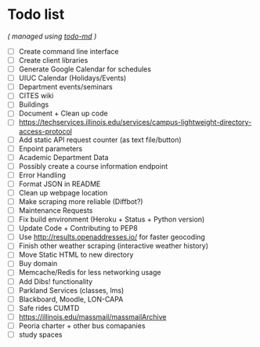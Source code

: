 # Todo list

_\( managed using [todo-md](https://github.com/Hypercubed/todo-md) \)_

- [ ] Create command line interface
- [ ] Create client libraries
- [ ] Generate Google Calendar for schedules
- [ ] UIUC Calendar (Holidays/Events)
- [ ] Department events/seminars
- [ ] CITES wiki
- [ ] Buildings
- [ ] Document + Clean up code
- [ ] https://techservices.illinois.edu/services/campus-lightweight-directory-access-protocol
- [ ] Add static API request counter (as text file/button)
- [ ] Enpoint parameters
- [ ] Academic Department Data
- [ ] Possibly create a course information endpoint
- [ ] Error Handling
- [ ] Format JSON in README
- [ ] Clean up webpage location
- [ ] Make scraping more reliable (Diffbot?)
- [ ] Maintenance Requests
- [ ] Fix build environment (Heroku + Status + Python version)
- [ ] Update Code + Contributing to PEP8
- [ ] Use http://results.openaddresses.io/ for faster geocoding
- [ ] Finish other weather scraping (interactive weather history)
- [ ] Move Static HTML to new directory
- [ ] Buy domain
- [ ] Memcache/Redis for less networking usage
- [ ] Add Dibs! functionality
- [ ] Parkland Services (classes, lms)
- [ ] Blackboard, Moodle, LON-CAPA
- [ ] Safe rides CUMTD
- [ ] https://illinois.edu/massmail/massmailArchive
- [ ] Peoria charter + other bus comapanies
- [ ] study spaces
